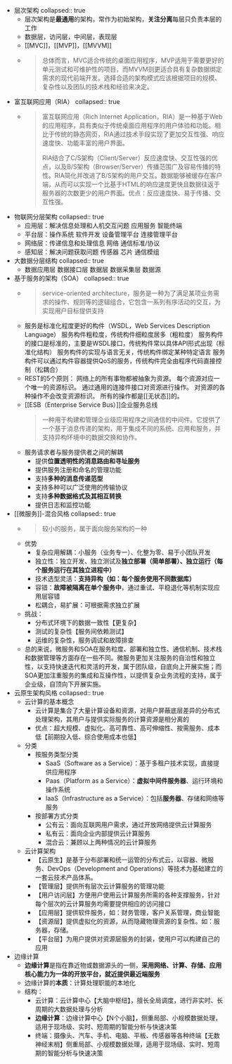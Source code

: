 - 层次架构
  collapsed:: true
	- 层次架构是**最通用**的架构，常作为初始架构，**关注分离**每层只负责本层的工作
	- 数据层，访问层，中间层，表现层
	- [[MVC]]，[[MVP]]，[[MVVM]]
	- >总体而言，MVC适合传统的桌面应用程序，MVP适用于需要更好的单元测试和可维护性的项目，而MVVM则更适合具有复杂数据绑定需求的现代前端开发。选择合适的架构模式应该根据项目的规模、复杂性以及团队的技术栈和经验来决定。
- 富互联网应用（RIA）
  collapsed:: true
	- >富互联网应用（Rich Internet Application，RIA）是一种基于Web的应用程序，具有类似于传统桌面应用程序的用户体验和功能。相比于传统的静态网页，RIA通过技术手段实现了更加交互性强、响应速度快、功能丰富的用户界面。
	  >
	  >RIA结合了C/S架构（Client/Server）反应速度快、交互性强的优点，以及B/S架构（Browser/Server）传播范围广及容易传播的特性。RIA简化并改进了B/S架构的用户交互。数据能够被缓存在客户端，从而可以实现一个比基于HTML的响应速度更快且数据往返于服务器的次数更少的用户界面。优点：反应速度快、易于传播、交互性强。
- 物联网分层架构
  collapsed:: true
	- 应用层：解决信息处理和人机交互问题 应用服务 智能终端
	- 平台层：操作系统 软件开发 设备管理平台 连接管理平台
	- 网络层：传递信息和处理信息 网络 通信标准/协议
	- 感知层：解决问题获取问题 传感器 芯片 通信模组
- 大数据分层结构
  collapsed:: true
	- 数据应用层 数据接口层 数据层 数据采集层 数据源
- 基于服务的架构（SOA）
  collapsed:: true
	- >service-oriented architecture，服务是一种为了满足某项业务需求的操作、规则等的逻辑组合，它包含一系列有序活动的交互，为实现用户目标提供支持
	- 服务是标准化程度更好的构件（WSDL，Web Services Description Language）
	  服务构件粗粒度，传统构件细粒度居多（粗粒度）
	  服务构件的接口是标准的，主要是WSDL接口，传统构件常以具体API形式出现（标准化结构）
	  服务构件的实现与语言无关，传统构件绑定某种特定语言
	  服务构件可以通过构件容器提供QoS的服务，传统构件完全由程序代码直接控制（松耦合）
	- REST的5个原则：
	  网络上的所有事物都被抽象为资源。
	  每个资源对应一个唯一的资源标识。
	  通过通用的连接件接口对资源进行操作。
	  对资源的各种操作不会改变资源标识。
	  所有的操作都是[[无状态]]的。
	- [[ESB（Enterprise Service Bus）]]企业服务总线
	  >一种用于构建和管理企业级应用程序之间通信的中间件。它提供了一个基于消息传递的架构，用于集成不同的系统、应用和服务，并支持异构环境中的数据交换和协作。
	- 服务请求者与服务提供者之间的解耦
		- 提供**位置透明性的消息路由和寻址服务**
		- 提供服务注册和命名的管理功能
		- 支持**多种的消息传递范型**
		- 支持多种可以广泛使用的传输协议
		- 支持**多种数据格式及其相互转换**
		- 提供日志和监控功能
- [[微服务]]-混合风格
  collapsed:: true
	- >较小的服务，属于面向服务架构的一种
	- 优势
		- 复杂应用解耦：小服务（业务专一）、化整为零、易于小团队开发
		- 独立性：独立开发、独立测试及**独立部署（简单部署）、独立运行（每个服务运行在其独立进程中）**
		- 技术选型灵活：**支持异构（如：每个服务使用不同数据库）**
		- 容错：**故障被隔离在单个服务中**，通过重试、平稳退化等机制实现应用层容错
		- 松耦合，易扩展：可根据需求独立扩展
	- 挑战：
		- 分布式环境下的数据一致性【更复杂】
		- 测试的复杂性【服务间依赖测试】
		- 运维的复杂性，服务调试和故障排查
	- 总的来说，微服务和SOA在服务粒度、部署和独立性、通信机制、技术栈和数据管理等方面存在一些不同。微服务更加关注服务的自治性和独立性，以支持快速迭代和灵活的开发，属于团队级，自底向上开展实施；而SOA更加注重服务的集成和互操作性，以提供复杂业务流程的支持，属于企业级，自顶向下开展实施。
- 云原生架构风格
  collapsed:: true
	- 云计算的基本概念
		- 云计算是集合了大量计算设备和资源，对用户屏蔽底层差异的分布式处理架构，其用户与提供实际服务的计算资源是相分离的
		- 优点：超大规模、虚拟化、高可靠性、高可伸缩性、按需服务、成本低【前期投入低、综合使用成本也低】
	- 分类
		- 按服务类型分类
			- SaaS（Software as a Service）：基于多租户技术实现，直接提供应用程序
			- Paas（Platform as a Service）：**虚拟中间件服务器**、运行环境和操作系统
			- IaaS（Infrastructure as a Service）：包括**服务器**、存储和网络等服务
		- 按部署方式分类
			- 公有云：面向互联网用户需求，通过开放网络提供云计算服务
			- 私有云：面向企业内部提供云计算服务
			- 混合云：兼顾以上两种情况的云计算服务
	- 云计算架构
		- 【云原生】是基于分布部署和统一运管的分布式云，以容器、微服务、DevOps（Development and Operations）等技术为基础建立的一套云技术产品体系。
		- 【管理层】提供所有层次云计算服务的管理功能
		- 【用户访问层】方便用户使用云计算服务所需的各种支撑服务，针对每个层次的云计算服务均需要提供相应的访问接口
		- 【应用层】提供软件服务，如：财务管理，客户关系管理，商业智能
		- 【资源层】提供虚拟化的资源，从而隐藏物理资源的复杂性。如：服务器，存储。
		- 【平台层】为用户提供对资源层服务的封装，使用户可以构建自己的应用
- 边缘计算
	- **边缘计算**是指在靠近物或数据源头的一侧，**采用网络、计算、存储、应用核心能力为一体的开放平台，就近提供最近端服务**
	- 边缘计算的**本质**：计算处理职能的本地化
	- 结构：
		- 云计算：云计算中心【大脑中枢纽】，擅长全局调度，进行非实时、长周期的大数据处理与分析
		- **边缘计算**：边缘计算中心【N个小脑】，侧重局部、小规模数据处理，适用于现场级、实时、短周期的智能分析与快速决策
		- 终端：摄像头、汽车、手机、电脑、平板、传感器等各种终端【无数神经末梢】侧重局部、小规模数据处理，适用于现场级、实时、短周期的智能分析与快速决策